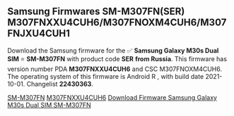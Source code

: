 <h2>Samsung Firmwares SM-M307FN(SER) M307FNXXU4CUH6/M307FNOXM4CUH6/M307FNJXU4CUH1</h2>
Download the Samsung firmware for the ✅ <strong>Samsung Galaxy M30s Dual SIM </strong> ⭐ <strong>SM-M307FN</strong> with product code <strong>SER</strong> <strong> from Russia</strong>. This firmware has version number PDA <strong>M307FNXXU4CUH6</strong> and CSC M307FNOXM4CUH6. The operating system of this firmware is Android R , with build date 2021-10-01. Changelist <strong>22430363</strong>.


[SM-M307FN](https://samfirm.shop/samsung/model/SM-M307FN)
[M307FNXXU4CUH6](https://samfirm.shop/samsung/pda/M307FNXXU4CUH6)
[Download Firmware Samsung Galaxy M30s Dual SIM SM-M307FN](https://samfirm.shop/samsung/firmware/462204)
